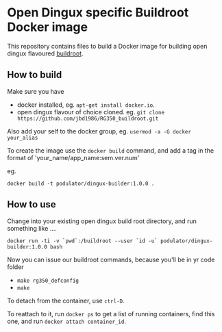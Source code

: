 # Open Dingux specific Buildroot Docker image
This repository contains files to build a Docker image for building open dingux flavoured [buildroot](http://buildroot.org/).

## How to build

Make sure you have 

- docker installed, eg. `apt-get install docker.io`.
- open dingux flavour of choice cloned. eg. `git clone https://github.com/jbd1986/RG350_buildroot.git`

Also add your self to the docker group, eg.  `usermod -a -G docker your_alias`

To create the image use the `docker build` command, and add a tag in the format of 'your_name/app_name:sem.ver.num'

eg.

```
docker build -t podulator/dingux-builder:1.0.0 .
```

## How to use

Change into your existing open dingux build root directory, and run something like ....

```
docker run -ti -v `pwd`:/buildroot --user `id -u` podulator/dingux-builder:1.0.0 bash
```

Now you can issue our buildroot commands, because you'll be in yr code folder

- `make rg350_defconfig`
- `make`

To detach from the container, use `ctrl-D`.

To reattach to it, run `docker ps` to get a list of running containers, find this one, and run `docker attach container_id`.

